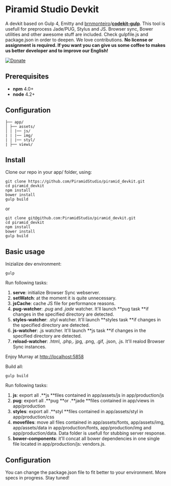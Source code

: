 # Piramid Studio Devkit

A devkit based on Gulp 4, Emitty and [brnmonteiro](https://github.com/brnmonteiro)/[**codekit-gulp**](https://github.com/brnmonteiro/codekit-gulp). This tool is usefull for preprocess Jade/PUG, Stylus and JS. Browser sync, Bower utilities and other awesome stuff are included. Check gulpfile.js and package.json in order to deepen. We love contributions. **No license or assignment is required. If you want you can give us some coffee to makes us better developer and to improve our English!**

[![Donate](https://img.shields.io/badge/Donate-PayPal-green.svg)](https://www.paypal.com/cgi-bin/webscr?cmd=_s-xclick&hosted_button_id=T24D53W3WYWHJ)

## Prerequisites

* **npm** 4.0+
* **node** 4.2+

## Configuration

```
├── app/
│ ├── assets/
│ | |── js/
| | |── img/
| | |── styl/
| ├── views/
```

## Install

Clone our repo in your app/ folder, using:

```
git clone https://github.com/PiramidStudio/piramid_devkit.git
cd piramid_devkit
npm install
bower install
gulp build
```

or

```
git clone git@github.com:PiramidStudio/piramid_devkit.git
cd piramid_devkit
npm install
bower install
gulp build
```

## Basic usage

Inizialize dev environment:

```
gulp
```

Run following tasks:

1. **serve**: initialize Browser Sync webserver.
2. **setWatch**: at the moment it is quite unnecessary.
3. **jsCache**: cache JS file for performance reasons.
4. **pug-watcher**: _.pug_ and _.jade_ watcher. It'll launch **pug task **if changes in the specified directory are detected.
5. **styles-watcher**: .styl watcher. It'll launch **styles task **if changes in the specified directory are detected.
6. **js-watcher**: .js watcher. It'll launch **js task **if changes in the specified directory are detected.
7. **reload-watcher**: .html, .php,. jpg, .png, .gif, .json, .js. It'll realod Browser Sync instances.

Enjoy Murray at [http://localhost:5858](http://localhost:5858)

Build all:

```
gulp build
```

Run following tasks:

1. **js**: export all .**js **files contained in app/assets/js in app/production/js
2. **pug**: export all .**pug **or .**jade **files contained in app/views in app/production
3. **styles**: export all .**styl **files contained in app/assets/styl in app/production/css
4. **movefiles**: move all files contained in app/assets/fonts, app/assets/img, app/assets/data in app/production/fonts, app/production/img and app/production/data. Data folder is usefull for stubbing server response.
5. **bower-components**: it'll concat all bower dependencies in one single file located in app/production/js: vendors.js.

## Configuration

You can change the package.json file to fit better to your environment.
More specs in progress. Stay tuned!
